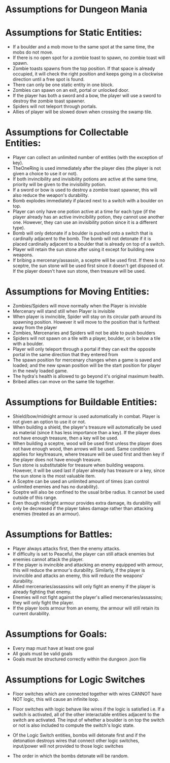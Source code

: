 # Assumptions for Dungeon Mania

# Assumptions for Static Entities:
- If a boulder and a mob move to the same spot at the same time, the mobs do not move.
- If there is no open spot for a zombie toast to spawn, no zombie toast will spawn.
- Zombie toasts spawns from the top position. If that space is already occupied, it will check the right position and keeps going in a clockwise direction until a free spot is found.
- There can only be one static entity in one block.
- Zombies can spawn on an exit, portal or unlocked door.
- If the player has both a sword and a bow, the player will use a sword to destroy the zombie toast spawner.
- Spiders will not teleport through portals.
- Allies of player will be slowed down when crossing the swamp tile.

# Assumptions for Collectable Entities:
- Player can collect an unlimited number of entities (with the exception of key).
- TheOneRing is used immediately after the player dies (the player is not given a choice to use it or not).
- If both invincibility and invisibility potions are active at the same time, priority will be given to the invisibility potion.
- If a sword or bow is used to destroy a zombie toast spawner, this will also reduce the weapon's durability.
- Bomb explodes immediately if placed next to a switch with a boulder on top.
- Player can only have one potion active at a time for each type (if the player already has an active invincibility potion, they cannot use another one. However, they can use an invisibility potion since it is a different type).
- Bomb will only detonate if a boulder is pushed onto a switch that is cardinally adjacent to the bomb. The bomb will not detonate if it is placed cardinally adjacent to a boulder that is already on top of a switch.
- Player will retain the sun stone after using it except for building new weapons.
- If bribing a mercenary/assassin, a sceptre will be used first. If there is no sceptre, the sun stone will be used first since it doesn't get disposed of. If the player doesn't have sun stone, then treasure will be used.

# Assumptions for Moving Entities:
- Zombies/Spiders will move normally when the Player is inivisble
- Mercenary will stand still when Player is invisible
- When player is invincible, Spider will stay on its circular path around its spawning position. However it will move to the position that is furthest away from the player
- Zombies, Mercenaries and Spiders will not be able to push boulders
- Spiders will not spawn on a tile with a player, boulder, or is below a tile with a boulder.
- Player will only teleport through a portal if they can exit the opposite portal in the same direction that they entered from
- The spawn position for mercenary changes when a game is saved and loaded; and the new spwan position will be the start position for player in the newly loaded game.
- The hydra's health is allowed to go beyond it's original maximum health.
- Bribed allies can move on the same tile together.

# Assumptions for Buildable Entities:

- Shield/bow/midnight armour is used automatically in combat. Player is not given an option to use it or not.
- When building a shield, the player's treasure will automatically be used as material (since it has less importance than a key). If the player does not have enough treasure, then a key will be used.
- When building a sceptre, wood will be used first unless the player does not have enough wood, then arrows will be used. Same condition applies for key/treasure, where treasure will be used first and then key if the player does not have enough treasure.
- Sun stone is substitutable for treasure when building weapons. However, it will be used last if player already has treasure or a key, since the sun stone is the most valuable item.
- A Sceptre can be used an unlimited amount of times (can control unlimited enemies and has no durability).
- Sceptre will also be confined to the usual bribe radius. It cannot be used outside of this range.
- Even though midnight armour provides extra damage, its durability will only be decreased if the player takes damage rather than attacking enemies (treated as an armour).

# Assumptions for Battles:

- Player always attacks first, then the enemy attacks.
- If difficulty is set to Peaceful, the player can still attack enemies but enemies cannot attack the player.
- If the player is invincible and attacking an enemy equipped with armour, this will reduce the armour's durability. Similarly, if the player is invincible and attacks an enemy, this will reduce the weapons' durability.
- Allied mercenaries/assassins will only fight an enemy if the player is already fighting that enemy.
- Enemies will not fight against the player's allied mercenaries/assassins; they will only fight the player.
- If the player loots armour from an enemy, the armour will still retain its current durability.

# Assumptions for Goals:
- Every map must have at least one goal
- All goals must be valid goals
- Goals must be structured correctly within the dungeon .json file

# Assumptions for Logic Switches
- Floor switches which are connected together with wires CANNOT have NOT logic, this will cause an infinite loop.

- Floor switches with logic behave like wires if the logic is satisfied i.e. If a switch is activated, all of the other interactable entities adjacent to the switch are activated. The input of whether a boulder is on top the switch or not is also included to compute the switch's logic state.

- Of the Logic Switch entities, bombs will detonate first and if the detonation destroys wires that connect other logic switches, input/power will not provided to those logic switches

- The order in which the bombs detonate will be random.